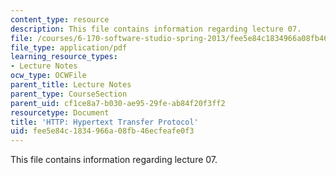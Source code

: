 ```yaml
---
content_type: resource
description: This file contains information regarding lecture 07.
file: /courses/6-170-software-studio-spring-2013/fee5e84c1834966a08fb46ecfeafe0f3_MIT6_170S13_07-http-prtcol.pdf
file_type: application/pdf
learning_resource_types:
- Lecture Notes
ocw_type: OCWFile
parent_title: Lecture Notes
parent_type: CourseSection
parent_uid: cf1ce8a7-b030-ae95-29fe-ab84f20f3ff2
resourcetype: Document
title: 'HTTP: Hypertext Transfer Protocol'
uid: fee5e84c-1834-966a-08fb-46ecfeafe0f3
---
```

This file contains information regarding lecture 07.

